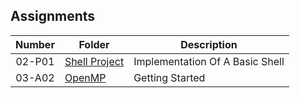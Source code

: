 ## Assignments

| Number | Folder | Description |
| :----: | ------ | ----------- |
| 02-P01 | [ Shell Project ](https://github.com/Ladelle/5143-OS-Augustine/tree/master/Assignments/P01-Shell)   |    Implementation Of A Basic Shell |
| 03-A02| [OpenMP](https://github.com/Ladelle/5143-OS-Augustine/tree/master/Assignments/A02)| Getting Started|
